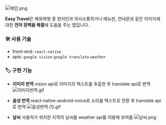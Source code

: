 ![메인.png](https://user-images.githubusercontent.com/63515344/102211715-59e66080-3f17-11eb-8b81-87e45ba710fe.png)

**Easy Travel**은 해외여행 중 현지인과 의사소통하거나 메뉴판, 안내문과 같은 이미지에 대한 **언어 장벽을 해결**에 도움을 주는 앱입니다.

### 🛠 사용 기술

- front-end: `react-native`
- apis: `google vision` `google translate` `weather`

### 🏷️ **구현 기능**

- **이미지 번역**
  vision api로 이미지의 텍스트를 추출한 후 translate api로 번역
  ![이미지번역.gif](https://user-images.githubusercontent.com/63515344/102209787-a3817c00-3f14-11eb-9f02-bd30cf3962ec.gif)

- **음성 번역**
  react-native-android-voice로 소리를 텍스트로 전환 후 translate api로 번역
  ![음성번역 (1).gif](https://user-images.githubusercontent.com/63515344/102211465-fe1bd780-3f16-11eb-9413-62d9d406820e.gif)

- **날씨**
  사용자가 위치한 지역의 날씨를 weather api를 이용해 보여줌
  ![날씨.png](https://user-images.githubusercontent.com/63515344/149717735-45673338-bda3-431c-b64b-acd144ac93f7.png)
